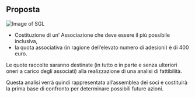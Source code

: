 ## Proposta

![Image of SGL](/jpeg/esterno-S.-Maria-delle-Grazie-860x1024.jpg)

* Costituzione di un’ Associazione che deve essere il più possibile inclusiva,
* la quota associativa (in ragione dell’elevato numero di adesioni) è di 400 euro.

Le quote raccolte saranno destinate (in tutto o in parte e senza ulteriori oneri a
carico degli associati) alla realizzazione di una analisi di fattibilità. 

Questa analisi verrà quindi rappresentata all’assemblea dei soci e costituirà la prima base di
confronto per determinare possibili future azioni.